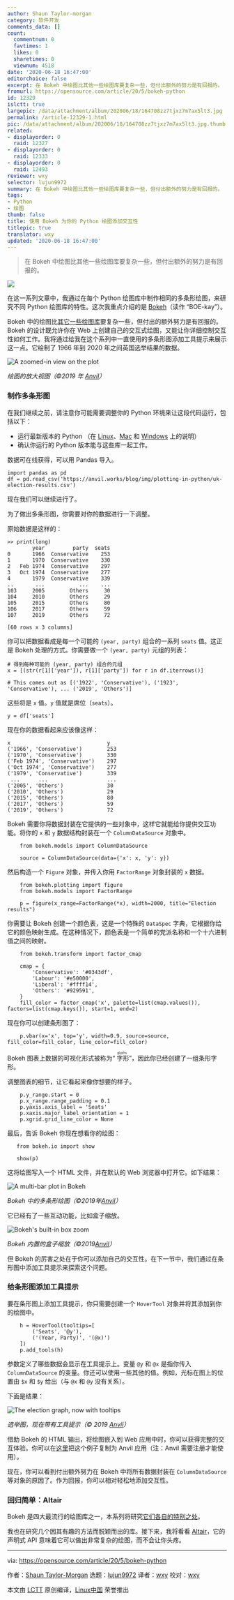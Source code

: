 ```yaml
---
author: Shaun Taylor-morgan
category: 软件开发
comments_data: []
count:
  commentnum: 0
  favtimes: 1
  likes: 0
  sharetimes: 0
  viewnum: 4518
date: '2020-06-18 16:47:00'
editorchoice: false
excerpt: 在 Bokeh 中绘图比其他一些绘图库要复杂一些，但付出额外的努力是有回报的。
fromurl: https://opensource.com/article/20/5/bokeh-python
id: 12329
islctt: true
largepic: /data/attachment/album/202006/18/164708zz7tjxz7m7ax5lt3.jpg
permalink: /article-12329-1.html
pic: /data/attachment/album/202006/18/164708zz7tjxz7m7ax5lt3.jpg.thumb.jpg
related:
- displayorder: 0
  raid: 12327
- displayorder: 0
  raid: 12333
- displayorder: 0
  raid: 12493
reviewer: wxy
selector: lujun9972
summary: 在 Bokeh 中绘图比其他一些绘图库要复杂一些，但付出额外的努力是有回报的。
tags:
- Python
- 绘图
thumb: false
title: 使用 Bokeh 为你的 Python 绘图添加交互性
titlepic: true
translator: wxy
updated: '2020-06-18 16:47:00'
---
```



> 
> 在 Bokeh 中绘图比其他一些绘图库要复杂一些，但付出额外的努力是有回报的。
> 
> 
> 


![](/data/attachment/album/202006/18/164708zz7tjxz7m7ax5lt3.jpg)


在这一系列文章中，我通过在每个 Python 绘图库中制作相同的多条形绘图，来研究不同 Python 绘图库的特性。这次我重点介绍的是 [Bokeh](https://bokeh.org/)（读作 “BOE-kay”）。


Bokeh 中的绘图比[其它一些绘图库](/article-12327-1.html)要复杂一些，但付出的额外努力是有回报的。Bokeh 的设计既允许你在 Web 上创建自己的交互式绘图，又能让你详细控制交互性如何工作。我将通过给我在这个系列中一直使用的多条形图添加工具提示来展示这一点。它绘制了 1966 年到 2020 年之间英国选举结果的数据。


![](/data/attachment/album/202006/18/164745tbgswq11b3qqqito.png "A zoomed-in view on the plot")


*绘图的放大视图（©2019 年 [Anvil](https://anvil.works/blog/plotting-in-bokeh)）*


### 制作多条形图


在我们继续之前，请注意你可能需要调整你的 Python 环境来让这段代码运行，包括以下：


* 运行最新版本的 Python （在 [Linux](https://opensource.com/article/20/4/install-python-linux)、[Mac](https://opensource.com/article/19/5/python-3-default-mac) 和 [Windows](https://opensource.com/article/19/8/how-install-python-windows) 上的说明）
* 确认你运行的 Python 版本能与这些库一起工作。


数据可在线获得，可以用 Pandas 导入。



```
import pandas as pd
df = pd.read_csv('https://anvil.works/blog/img/plotting-in-python/uk-election-results.csv')

```

现在我们可以继续进行了。


为了做出多条形图，你需要对你的数据进行一下调整。


原始数据是这样的：



```
>> print(long)
        year         party  seats
0       1966  Conservative    253
1       1970  Conservative    330
2   Feb 1974  Conservative    297
3   Oct 1974  Conservative    277
4       1979  Conservative    339
..       ...           ...    ...
103     2005        Others     30
104     2010        Others     29
105     2015        Others     80
106     2017        Others     59
107     2019        Others     72

[60 rows x 3 columns]

```

你可以把数据看成是每一个可能的 `(year, party)` 组合的一系列 `seats` 值。这正是 Bokeh 处理的方式。你需要做一个 `(year, party)` 元组的列表：



```
# 得到每种可能的 (year, party) 组合的元组
x = [(str(r[1]['year']), r[1]['party']) for r in df.iterrows()]
   
# This comes out as [('1922', 'Conservative'), ('1923', 'Conservative'), ... ('2019', 'Others')]

```

这些将是 `x` 值。`y` 值就是席位（`seats`）。



```
y = df['seats']

```

现在你的数据看起来应该像这样：



```
x                               y
('1966', 'Conservative')        253
('1970', 'Conservative')        330
('Feb 1974', 'Conservative')    297
('Oct 1974', 'Conservative')    277
('1979', 'Conservative')        339
 ...      ...                   ...
('2005', 'Others')              30
('2010', 'Others')              29
('2015', 'Others')              80
('2017', 'Others')              59
('2019', 'Others')              72

```

Bokeh 需要你将数据封装在它提供的一些对象中，这样它就能给你提供交互功能。将你的 `x` 和 `y` 数据结构封装在一个 `ColumnDataSource` 对象中。



```
    from bokeh.models import ColumnDataSource

    source = ColumnDataSource(data={'x': x, 'y': y})

```

然后构造一个 `Figure` 对象，并传入你用 `FactorRange` 对象封装的 `x` 数据。



```
    from bokeh.plotting import figure
    from bokeh.models import FactorRange
   
    p = figure(x_range=FactorRange(*x), width=2000, title="Election results")

```

你需要让 Bokeh 创建一个颜色表，这是一个特殊的 `DataSpec` 字典，它根据你给它的颜色映射生成。在这种情况下，颜色表是一个简单的党派名称和一个十六进制值之间的映射。



```
    from bokeh.transform import factor_cmap

    cmap = {
        'Conservative': '#0343df',
        'Labour': '#e50000',
        'Liberal': '#ffff14',
        'Others': '#929591',
    }
    fill_color = factor_cmap('x', palette=list(cmap.values()), factors=list(cmap.keys()), start=1, end=2)

```

现在你可以创建条形图了：



```
    p.vbar(x='x', top='y', width=0.9, source=source, fill_color=fill_color, line_color=fill_color)

```

Bokeh 图表上数据的可视化形式被称为“<ruby> 字形 <rt>  glyphs </rt></ruby>”，因此你已经创建了一组条形字形。


调整图表的细节，让它看起来像你想要的样子。



```
    p.y_range.start = 0
    p.x_range.range_padding = 0.1
    p.yaxis.axis_label = 'Seats'
    p.xaxis.major_label_orientation = 1
    p.xgrid.grid_line_color = None

```

最后，告诉 Bokeh 你现在想看你的绘图：



```
   from bokeh.io import show

   show(p)

```

这将绘图写入一个 HTML 文件，并在默认的 Web 浏览器中打开它。如下结果：


![](/data/attachment/album/202006/18/164747njmjfybwkbb9jlgv.png "A multi-bar plot in Bokeh")


*Bokeh 中的多条形绘图（©2019年[Anvil](https://anvil.works/blog/plotting-in-bokeh)）*


它已经有了一些互动功能，比如盒子缩放。


![](/data/attachment/album/202006/18/164826c8yyefswvspee6v6.gif "Bokeh's built-in box zoom")


*Bokeh 内置的盒子缩放（©2019[Anvil](https://anvil.works/blog/plotting-in-bokeh)）*


但 Bokeh 的厉害之处在于你可以添加自己的交互性。在下一节中，我们通过在条形图中添加工具提示来探索这个问题。


### 给条形图添加工具提示


要在条形图上添加工具提示，你只需要创建一个 `HoverTool` 对象并将其添加到你的绘图中。



```
    h = HoverTool(tooltips=[
        ('Seats', '@y'),
        ('(Year, Party)', '(@x)')
    ])
    p.add_tools(h)

```

参数定义了哪些数据会显示在工具提示上。变量 `@y` 和 `@x` 是指你传入 `ColumnDataSource` 的变量。你还可以使用一些其他的值。例如，光标在图上的位置由 `$x` 和 `$y` 给出（与 `@x` 和 `@y` 没有关系）。


下面是结果：


![](/data/attachment/album/202006/18/164835yihiiitmiiwu5tpl.gif "The election graph, now with tooltips")


*选举图，现在带有工具提示（© 2019 [Anvil](https://anvil.works/blog/plotting-in-bokeh)）*


借助 Bokeh 的 HTML 输出，将绘图嵌入到 Web 应用中时，你可以获得完整的交互体验。你可以在[这里](https://anvil.works/build#clone:CFRUWSM6PQ6JUUXH%3dSX4SACDSXBB4UOIVEVPWXH55%7cMYTOLCU2HM5WKJYM%3d6VJKGRSF74TCCVDG5CTVDOCS)把这个例子复制为 Anvil 应用（注：Anvil 需要注册才能使用）。


现在，你可以看到付出额外努力在 Bokeh 中将所有数据封装在 `ColumnDataSource` 等对象的原因了。作为回报，你可以相对轻松地添加交互性。


### 回归简单：Altair


Bokeh 是四大最流行的绘图库之一，本系列将研究[它们各自的特别之处](https://opensource.com/article/20/4/plot-data-python)。


我也在研究几个因其有趣的方法而脱颖而出的库。接下来，我将看看 [Altair](https://altair-viz.github.io/)，它的声明式 API 意味着它可以做出非常复杂的绘图，而不会让你头疼。




---


via: <https://opensource.com/article/20/5/bokeh-python>


作者：[Shaun Taylor-Morgan](https://opensource.com/users/shaun-taylor-morgan) 选题：[lujun9972](https://github.com/lujun9972) 译者：[wxy](https://github.com/wxy) 校对：[wxy](https://github.com/wxy)


本文由 [LCTT](https://github.com/LCTT/TranslateProject) 原创编译，[Linux中国](https://linux.cn/) 荣誉推出